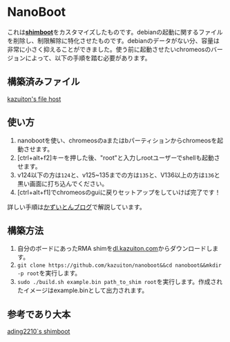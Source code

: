 # NanoBoot
これは[**shimboot**](https://github.com/ading2210/shimboot)をカスタマイズしたものです。debianの起動に関するファイルを削除し、制限解除に特化させたものです。debianのデータがない分、容量は非常に小さく抑えることができました。使う前に起動させたいchromeosのバージョンによって、以下の手順を踏む必要があります。
## 構築済みファイル
[kazuiton's file host](https://dl.kazuiton.com/chromeos/prebuild/nanoboot)
## 使い方
1. nanobootを使い、chromeosのaまたはbパーティションからchromeosを起動させます。
2. [ctrl+alt+f2]キーを押した後、"root"と入力しrootユーザーでshellも起動させます。
3. v124以下の方は```124```と、v125~135までの方は```135```と、V136以上の方は```136```と黒い画面に打ち込んでください。
4. [ctrl+alt+f1]でchromeosのguiに戻りセットアップをしていけば完了です！

詳しい手順は[かずいとんブログ](https://blog.kazuiton.com/2025/08/17/%e7%99%bb%e9%8c%b2%e3%81%95%e3%82%8c%e3%81%a6%e3%81%84%e3%82%8bchromebook%e3%81%a7%e3%83%9d%e3%83%aa%e3%82%b7%e3%83%bc%e8%a7%a3%e9%99%a4%e3%81%99%e3%82%8b%e6%96%b9%e6%b3%95%ef%bc%88nanoboot%ef%bc%89/)で解説しています。
## 構築方法
1. 自分のボードにあったRMA shimを[dl.kazuiton.com](https://dl.kazuiton.com/chromeos/rawshim)からダウンロードします。
2. ```git clone https://github.com/kazuiton/nanoboot&&cd nanoboot&&mkdir -p root```を実行します。
3. ```sudo ./build.sh example.bin path_to_shim root```を実行します。作成されたイメージはexample.binとして出力されます。
## 参考であり大本
[ading2210`s shimboot](https://github.com/ading2210/shimboot)

